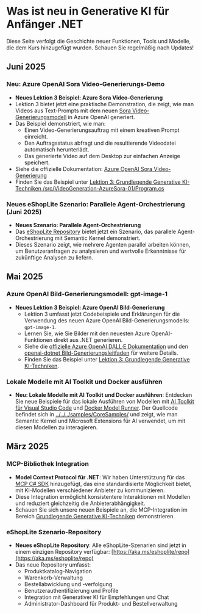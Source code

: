 # Was ist neu in Generative KI für Anfänger .NET

Diese Seite verfolgt die Geschichte neuer Funktionen, Tools und Modelle, die dem Kurs hinzugefügt wurden. Schauen Sie regelmäßig nach Updates!

## Juni 2025

### Neu: Azure OpenAI Sora Video-Generierungs-Demo

- **Neues Lektion 3 Beispiel: Azure Sora Video-Generierung**
- Lektion 3 bietet jetzt eine praktische Demonstration, die zeigt, wie man Videos aus Text-Prompts mit dem neuen [Sora Video-Generierungsmodell](https://learn.microsoft.com/azure/ai-services/openai/concepts/video-generation) in Azure OpenAI generiert.
- Das Beispiel demonstriert, wie man:
  - Einen Video-Generierungsauftrag mit einem kreativen Prompt einreicht.
  - Den Auftragsstatus abfragt und die resultierende Videodatei automatisch herunterlädt.
  - Das generierte Video auf dem Desktop zur einfachen Anzeige speichert.
- Siehe die offizielle Dokumentation: [Azure OpenAI Sora Video-Generierung](https://learn.microsoft.com/azure/ai-services/openai/concepts/video-generation)
- Finden Sie das Beispiel unter [Lektion 3: Grundlegende Generative KI-Techniken /src/VideoGeneration-AzureSora-01/Program.cs](../../../samples/CoreSamples/VideoGeneration-AzureSora-01/Program.cs)

### Neues eShopLite Szenario: Parallele Agent-Orchestrierung (Juni 2025)

- **Neues Szenario: Parallele Agent-Orchestrierung**
- Das [eShopLite Repository](https://github.com/Azure-Samples/eShopLite/tree/main/scenarios/07-AgentsConcurrent) bietet jetzt ein Szenario, das parallele Agent-Orchestrierung mit Semantic Kernel demonstriert.
- Dieses Szenario zeigt, wie mehrere Agenten parallel arbeiten können, um Benutzeranfragen zu analysieren und wertvolle Erkenntnisse für zukünftige Analysen zu liefern.

## Mai 2025

### Azure OpenAI Bild-Generierungsmodell: gpt-image-1

- **Neues Lektion 3 Beispiel: Azure OpenAI Bild-Generierung**
  - Lektion 3 umfasst jetzt Codebeispiele und Erklärungen für die Verwendung des neuen Azure OpenAI Bild-Generierungsmodells: `gpt-image-1`.
  - Lernen Sie, wie Sie Bilder mit den neuesten Azure OpenAI-Funktionen direkt aus .NET generieren.
  - Siehe die [offizielle Azure OpenAI DALL·E Dokumentation](https://learn.microsoft.com/azure/ai-services/openai/how-to/dall-e?tabs=gpt-image-1) und den [openai-dotnet Bild-Generierungsleitfaden](https://github.com/openai/openai-dotnet?tab=readme-ov-file#how-to-generate-images) für weitere Details.
  - Finden Sie das Beispiel unter [Lektion 3: Grundlegende Generative KI-Techniken](../../03-CoreGenerativeAITechniques/).

### Lokale Modelle mit AI Toolkit und Docker ausführen

- **Neu: Lokale Modelle mit AI Toolkit und Docker ausführen**: Entdecken Sie neue Beispiele für das lokale Ausführen von Modellen mit [AI Toolkit für Visual Studio Code](https://code.visualstudio.com/docs/intelligentapps/overview) und [Docker Model Runner](https://docs.docker.com/model-runner/). Der Quellcode befindet sich in [../../../samples/CoreSamples/](../../../samples/CoreSamples/) und zeigt, wie man Semantic Kernel und Microsoft Extensions für AI verwendet, um mit diesen Modellen zu interagieren.

## März 2025

### MCP-Bibliothek Integration

- **Model Context Protocol für .NET**: Wir haben Unterstützung für das [MCP C# SDK](https://github.com/modelcontextprotocol/csharp-sdk) hinzugefügt, das eine standardisierte Möglichkeit bietet, mit KI-Modellen verschiedener Anbieter zu kommunizieren.
- Diese Integration ermöglicht konsistentere Interaktionen mit Modellen und reduziert gleichzeitig die Anbieterabhängigkeit.
- Schauen Sie sich unsere neuen Beispiele an, die MCP-Integration im Bereich [Grundlegende Generative KI-Techniken](../../03-CoreGenerativeAITechniques/) demonstrieren.

### eShopLite Szenario-Repository

- **Neues eShopLite Repository**: Alle eShopLite-Szenarien sind jetzt in einem einzigen Repository verfügbar: [https://aka.ms/eshoplite/repo](https://aka.ms/eshoplite/repo)
- Das neue Repository umfasst:
  - Produktkatalog-Navigation
  - Warenkorb-Verwaltung
  - Bestellabwicklung und -verfolgung
  - Benutzerauthentifizierung und Profile
  - Integration mit Generativer KI für Empfehlungen und Chat
  - Administrator-Dashboard für Produkt- und Bestellverwaltung